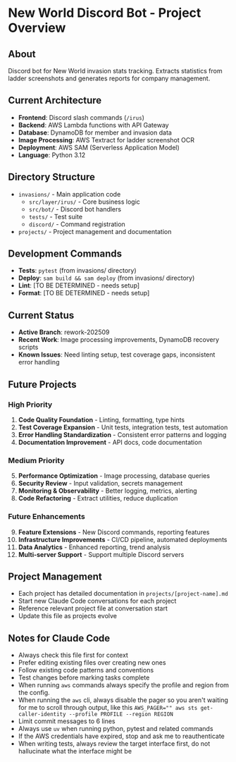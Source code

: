 # New World Discord Bot - Project Overview

## About
Discord bot for New World invasion stats tracking. Extracts statistics from ladder screenshots and generates reports for company management.

## Current Architecture
- **Frontend**: Discord slash commands (`/irus`)
- **Backend**: AWS Lambda functions with API Gateway
- **Database**: DynamoDB for member and invasion data
- **Image Processing**: AWS Textract for ladder screenshot OCR
- **Deployment**: AWS SAM (Serverless Application Model)
- **Language**: Python 3.12

## Directory Structure
- `invasions/` - Main application code
  - `src/layer/irus/` - Core business logic
  - `src/bot/` - Discord bot handlers
  - `tests/` - Test suite
  - `discord/` - Command registration
- `projects/` - Project management and documentation

## Development Commands
- **Tests**: `pytest` (from invasions/ directory)
- **Deploy**: `sam build && sam deploy` (from invasions/ directory)
- **Lint**: [TO BE DETERMINED - needs setup]
- **Format**: [TO BE DETERMINED - needs setup]

## Current Status
- **Active Branch**: rework-202509
- **Recent Work**: Image processing improvements, DynamoDB recovery scripts
- **Known Issues**: Need linting setup, test coverage gaps, inconsistent error handling

## Future Projects

### High Priority
1. **Code Quality Foundation** - Linting, formatting, type hints
2. **Test Coverage Expansion** - Unit tests, integration tests, test automation
3. **Error Handling Standardization** - Consistent error patterns and logging
4. **Documentation Improvement** - API docs, code documentation

### Medium Priority
5. **Performance Optimization** - Image processing, database queries
6. **Security Review** - Input validation, secrets management
7. **Monitoring & Observability** - Better logging, metrics, alerting
8. **Code Refactoring** - Extract utilities, reduce duplication

### Future Enhancements
9. **Feature Extensions** - New Discord commands, reporting features
10. **Infrastructure Improvements** - CI/CD pipeline, automated deployments
11. **Data Analytics** - Enhanced reporting, trend analysis
12. **Multi-server Support** - Support multiple Discord servers

## Project Management
- Each project has detailed documentation in `projects/[project-name].md`
- Start new Claude Code conversations for each project
- Reference relevant project file at conversation start
- Update this file as projects evolve

## Notes for Claude Code
- Always check this file first for context
- Prefer editing existing files over creating new ones
- Follow existing code patterns and conventions
- Test changes before marking tasks complete
- When running `aws` commands always specify the profile and region from the config.
- When running the `aws` cli, always disable the pager so you aren't waiting for me to scroll through output, like this `AWS_PAGER="" aws sts get-caller-identity --profile PROFILE --region REGION`
- Limit commit messages to 6 lines
- Always use `uv` when running python, pytest and related commands
- If the AWS credentials have expired, stop and ask me to reauthenticate
- When writing tests, always review the target interface first, do not hallucinate what the interface might be
